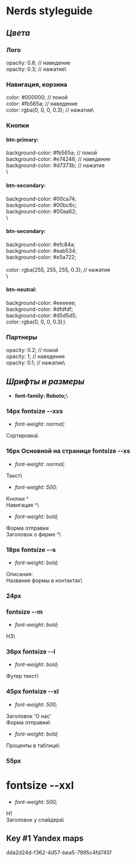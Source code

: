 # Nerds styleguide

## *Цвета*

### Лого

opacity: 0.8; // наведение\
opacity: 0.3; // нажатие\

### Навигация, корзина

color: #000000; // покой\
color: #fb565a; // наведение\
color: rgba(0, 0, 0, 0.3); // нажатие\

### Кнопки

#### btn-primary:

background-color: #fb565a; // покой\
background-color: #e74246; // наведение\
background-color: #d7373b; // нажатие\
\
#### btn-secondary:

background-color: #00ca74;\
background-color: #00bc6c;\
background-color: #00aa62;\
\
#### btn-secondary:

background-color: #efc84a;\
background-color: #eab534;\
background-color: #e5a722;\
\
color: rgba(255, 255, 255, 0.3); // нажатие\
\
#### btn-neutral:

background-color: #eeeeee;\
background-color: #dfdfdf;\
background-color: #d5d5d5;\
color: rgba(0, 0, 0, 0.3);\


### Партнеры

opacity: 0.2; // покой\
opacity: 1; // наведение\
opacity: 0.1; // нажатие\


## *Шрифты и размеры*

- **font-family: Roboto;**\

### 14px fontsize --xxs

- *font-weight: normal;*


Сортировка\

### 16px Основной на странице fontsize --xs

- *font-weight: normal;*


Текст\


- *font-weight: 500;*


Кнопки ^\
Навигация ^\


- *font-weight: bold;*


Форма отправки\
Заголовок о фирме ^\

### 18px fontsize --s

- *font-weight: bold;*


Описания:\
Название формы в контактах\

### 24px <H3> fontsize --m

- *font-weight: bold;*


H3\

### 36px fontsize --l

- *font-weight: bold;*

Футер текст\

### 45px fontsize --xl

- *font-weight: 500;*

Заголовок 'О нас'\
Форма отправки\


- *font-weight: bold;*

Проценты в таблице\

### 55px <H1> fontsize --xxl

- *font-weight: 500;*

H1\
Заголовок у слайдера\


## Key #1 Yandex maps
dda2d24d-f362-4d57-bea5-7995c4fd745f

